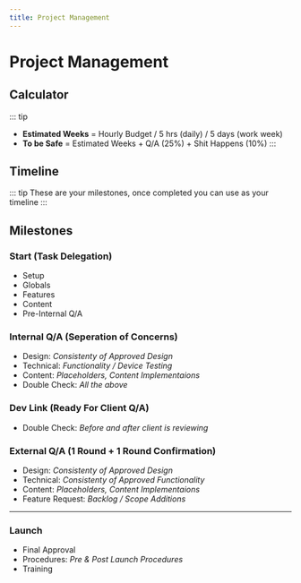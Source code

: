 ```yaml
---
title: Project Management
---
```

# Project Management

## Calculator
::: tip
- **Estimated Weeks** = Hourly Budget / 5 hrs (daily) / 5 days (work week) 
- **To be Safe** = Estimated Weeks + Q/A (25%) + Shit Happens (10%)
:::
<project-calculation/>

## Timeline
::: tip
These are your milestones, once completed you can use as your timeline
:::
<project-timeline/>

## Milestones

### Start (Task Delegation)
- Setup
- Globals
- Features
- Content
- Pre-Internal Q/A

### Internal Q/A (Seperation of Concerns)
- Design: _Consistenty of Approved Design_
- Technical: _Functionality / Device Testing_
- Content: _Placeholders, Content Implementaions_
- Double Check: _All the above_

### Dev Link (Ready For Client Q/A)
- Double Check: _Before and after client is reviewing_

### External Q/A (1 Round + 1 Round Confirmation)
- Design: _Consistenty of Approved Design_
- Technical: _Consistenty of Approved Functionality_
- Content: _Placeholders, Content Implementaions_
- Feature Request: _Backlog / Scope Additions_

- - - - 

### Launch
- Final Approval
- Procedures: _Pre & Post Launch Procedures_
- Training
